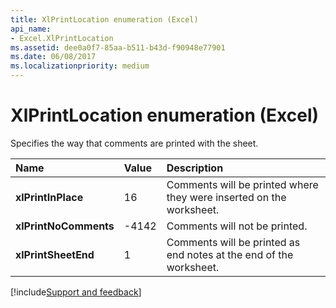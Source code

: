 ```yaml
---
title: XlPrintLocation enumeration (Excel)
api_name:
- Excel.XlPrintLocation
ms.assetid: dee0a0f7-85aa-b511-b43d-f90948e77901
ms.date: 06/08/2017
ms.localizationpriority: medium
---
```



# XlPrintLocation enumeration (Excel)

Specifies the way that comments are printed with the sheet.



|Name|Value|Description|
|:-----|:-----|:-----|
| **xlPrintInPlace**|16|Comments will be printed where they were inserted on the worksheet.|
| **xlPrintNoComments**|-4142|Comments will not be printed.|
| **xlPrintSheetEnd**|1|Comments will be printed as end notes at the end of the worksheet.|

[!include[Support and feedback](~/includes/feedback-boilerplate.md)]
